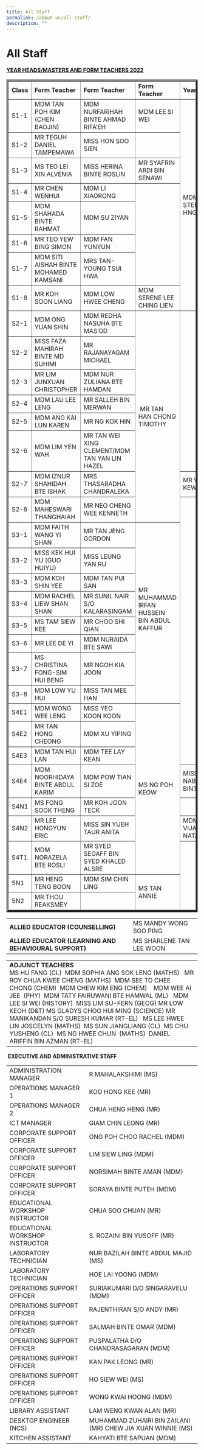 ```yaml
---
title: All Staff
permalink: /about-us/all-staff/
description: ""
---
```

# All Staff

<b><u>YEAR HEADS/MASTERS AND FORM TEACHERS 2022</u></b>

<div>
<table border="5">
<tbody>
<tr>
<td><strong>Class</strong></td>
<td><strong>Form Teacher</strong></td>
<td><strong>Form Teacher</strong></td>
<td><strong>Form Teacher</strong></td>
<td><strong>Year Heads</strong></td>
</tr>
<tr>
<td>S1-1</td>
<td>MDM TAN POH KIM (CHEN BAOJIN)</td>
<td>MDM NURFARIHAH BINTE AHMAD RIFA&rsquo;EH</td>
<td>MDM LEE SI WEI</td>
<td rowspan="8">MDM STEPHANIE HNGH SZE HUI</td>
</tr>
<tr>
<td>S1-2</td>
<td>MR TEGUH DANIEL TAMPEMAWA</td>
<td>MISS HON SOO SIEN</td>
</tr>
<tr>
<td>S1-3</td>
<td>MS TEO LEI XIN ALVENIA</td>
<td>MISS HERINA BINTE ROSLIN</td>
<td>MR SYAFRIN ARDI BIN SENAWI</td>
</tr>
<tr>
<td>S1-4</td>
<td>MR CHEN WENHUI</td>
<td>MDM LI XIAORONG</td>
</tr>
<tr>
<td>S1-5</td>
<td>MDM SHAHADA BINTE RAHMAT</td>
<td>MDM SU ZIYAN</td>
</tr>
<tr>
<td>S1-6</td>
<td>MR TEO YEW BING SIMON</td>
<td>MDM FAN YUNYUN</td>
</tr>
<tr>
<td>S1-7</td>
<td>MDM SITI AISHAH BINTE MOHAMED KAMSANI</td>
<td>MRS TAN-YOUNG TSUI HWA</td>
</tr>
<tr>
<td>S1-8</td>
<td>MR KOH SOON LIANG</td>
<td>MDM LOW HWEE CHENG</td>
<td>MDM SERENE LEE CHING LIEN</td>
</tr>
<tr>
<td>S2-1</td>
<td>MDM ONG YUAN SHIN</td>
<td>MDM REDHA NASUHA BTE MAS&rsquo;OD</td>
<td rowspan="8">&nbsp;MR TAN HAN CHONG TIMOTHY</td>
</tr>
<tr>
<td>S2-2</td>
<td>MISS FAZA MAHIRAH BINTE MD SUHIMI</td>
<td>MR RAJANAYAGAM MICHAEL</td>
</tr>
<tr>
<td>S2-3</td>
<td>MR LIM JUNXUAN CHRISTOPHER</td>
<td>MDM NUR ZULIANA BTE HAMDAN</td>
</tr>
<tr>
<td>S2-4</td>
<td>MDM LAU LEE LENG</td>
<td>MR SALLEH BIN MERWAN</td>
</tr>
<tr>
<td>S2-5</td>
<td>MDM ANG KAI LUN KAREN</td>
<td>MR NG KOK HIN</td>
</tr>
<tr>
<td>S2-6</td>
<td>MDM LIM YEN WAH</td>
<td>MR TAN WEI XING CLEMENT/MDM TAN YAN LIN HAZEL</td>
</tr>
<tr>
<td>S2-7</td>
<td>MDM IZNUR SHAHIDAH BTE ISHAK</td>
<td>MRS THASARADHA CHANDRALEKA</td>
<td>MR WONG YIN KEW</td>
</tr>
<tr>
<td>S2-8</td>
<td>MDM MAHESWARI THANGHAIAH</td>
<td>MR NEO CHENG WEE KENNETH</td>
</tr>
<tr>
<td>S3-1</td>
<td>MDM FAITH WANG YI SHAN</td>
<td>MR TAN JENG GORDON</td>
<td rowspan="8">MR MUHAMMAD IRFAN HUSSEIN BIN ABDUL KAFFUR<br /><br /></td>
</tr>
<tr>
<td>S3-2</td>
<td>MISS KEK HUI YU (GUO HUIYU)</td>
<td>MISS LEUNG YAN RU</td>
</tr>
<tr>
<td>S3-3</td>
<td>MDM KOH SHIN YEE</td>
<td>MDM TAN PUI SAN</td>
</tr>
<tr>
<td>S3-4</td>
<td>MDM RACHEL LIEW SHAN SHAN</td>
<td>MR SUNIL NAIR S/O KALARASINGAM</td>
</tr>
<tr>
<td>S3-5</td>
<td>MS TAM SIEW KEE</td>
<td>MR CHOO SHI QIAN</td>
</tr>
<tr>
<td>S3-6</td>
<td>MR LEE DE YI</td>
<td>MDM NURAIDA BTE SAWI</td>
</tr>
<tr>
<td>S3-7</td>
<td>MS CHRISTINA FONG-SIM HUI BENG</td>
<td>MR NGOH KIA JOON</td>
</tr>
<tr>
<td>S3-8</td>
<td>MDM LOW YU HUI</td>
<td>MISS TAN MEE HAN</td>
</tr>
<tr>
<td>S4E1</td>
<td>MDM WONG WEE LENG</td>
<td>MISS YEO KOON KOON</td>
<td rowspan="7">MS NG POH KEOW</td>
</tr>
<tr>
<td>S4E2</td>
<td>MR TAN HONG CHEONG</td>
<td>MDM XU YIPING</td>
</tr>
<tr>
<td>S4E3</td>
<td>MDM TAN HUI LAN</td>
<td>MDM TEE LAY KEAN</td>
</tr>
<tr>
<td>S4E4</td>
<td>MDM NOORHIDAYA BINTE ABDUL KARIM</td>
<td>MDM POW TIAN SI ZOE</td>
<td>MISS ROSE NABILAH BINTE ROSLI</td>
</tr>
<tr>
<td>S4N1</td>
<td>MS FONG SOOK THENG</td>
<td>MR KOH JOON TECK</td>
</tr>
<tr>
<td>S4N2</td>
<td>MR LEE HONGYUN ERIC</td>
<td>MISS SIN YUEH TAUR ANITA</td>
<td>MDM VIJAYAPRABHA NATARAJAN</td>
</tr>
<tr>
<td>S4T1</td>
<td>MDM NORAZELA BTE ROSLI</td>
<td>MR SYED SEGAFF BIN SYED KHALED ALSRE</td>
</tr>
<tr>
<td>5N1</td>
<td>MR HENG TENG BOON</td>
<td>MDM SIM CHIN LING</td>
<td rowspan="2">MS TAN ANNIE</td>
</tr>
<tr>
<td>5N2</td>
<td>MR THOU REAKSMEY</td>
</tr>
</tbody>
</table>
</div>

|                                                    |                          |
|----------------------------------------------------|--------------------------|
| **ALLIED EDUCATOR (COUNSELLING)**                      | MS MANDY WONG SOO PING   |
| **ALLIED EDUCATOR (LEARNING AND BEHAVIOURAL SUPPORT)** | MS SHARLENE TAN LEE WOON |


|   |
|---|
|  **ADJUNCT TEACHERS** <br>MS HU FANG (CL)  MDM SOPHIA ANG SOK LENG (MATHS)   MR ROY CHUA KWEE CHENG (MATHS)  MDM SEE TO CHEE CHONG (CHEM)  MDM CHEW KIM ENG (CHEM)    MDM WEE AI JEE  (PHY)  MDM TATY FAIRUWANI BTE HAMWAL (ML)   MDM LEE SI WEI (HISTORY)  MISS LIM SU-FERN (GEOG) MR LOW KEOH (D&T) MS GLADYS CHOO HUI MING (SCIENCE) MR MANIKANDAN S/O SURESH KUMAR (RT-EL)   MS LEE HWEE LIN JOSCELYN (MATHS)  MS SUN JIANGLIANG (CL)  MS CHU YUSHENG (CL)  MS NG HWEE CHUN  (MATHS)  DANIEL ARIFFIN BIN AZMAN (RT-EL) |


 **EXECUTIVE AND ADMINISTRATIVE STAFF**
 
 
|                                 |                                                                 |
|---------------------------------|-----------------------------------------------------------------|
| ADMINISTRATION MANAGER          | R MAHALAKSHIMI (MS)                                             |
| OPERATIONS MANAGER 1            | KOO HONG KEE (MR)                                               |
| OPERATIONS MANAGER 2            | CHUA HENG HENG (MR)                                             |
|  ICT MANAGER                    | GIAM CHIN LEONG (MR)                                            |
| CORPORATE SUPPORT OFFICER       | ONG POH CHOO RACHEL (MDM)                                       |
| CORPORATE SUPPORT OFFICER       | LIM SIEW LING (MDM)                                             |
| CORPORATE SUPPORT OFFICER       | NORSIMAH BINTE AMAN (MDM)                                       |
| CORPORATE SUPPORT OFFICER       | SORAYA BINTE PUTEH (MDM)                                        |
| EDUCATIONAL WORKSHOP INSTRUCTOR | CHUA SOO CHUAN (MR)                                             |
| EDUCATIONAL WORKSHOP INSTRUCTOR | S. ROZAINI BIN YUSOFF (MR)                                      |
| LABORATORY TECHNICIAN           | NUR BAZILAH BINTE ABDUL MAJID (MS)                              |
| LABORATORY TECHNICIAN           | HOE LAI YOONG (MDM)                                             |
| OPERATIONS SUPPORT OFFICER      | SURIAKUMARI D/O SINGARAVELU (MDM)                               |
| OPERATIONS SUPPORT OFFICER      | RAJENTHIRAN S/O ANDY (MR)                                       |
| OPERATIONS SUPPORT OFFICER      | SALMAH BINTE OMAR (MDM)                                         |
| OPERATIONS SUPPORT OFFICER      | PUSPALATHA D/O CHANDRASAGARAN (MDM)                             |
| OPERATIONS SUPPORT OFFICER      | KAN PAK LEONG (MR)                                              |
| OPERATIONS SUPPORT OFFICER      | HO SIEW WEI (MS)                                                |
| OPERATIONS SUPPORT OFFICER      | WONG KWAI HOONG (MDM)                                           |
| LIBRARY ASSISTANT               | LAM WENG KWAN ALAN (MR)                                         |
| DESKTOP ENGINEER (NCS)          | MUHAMMAD ZUHAIRI BIN ZAILANI (MR)     CHEW JIA XUAN WINNIE (MS) |
| KITCHEN ASSISTANT               | KAHYATI BTE SAPUAN (MDM)                                        |